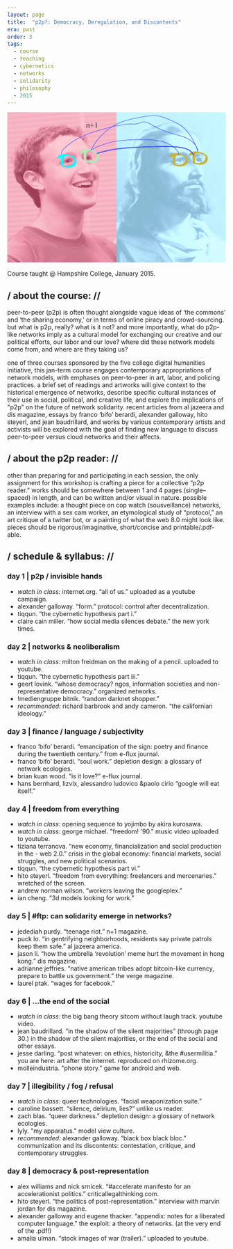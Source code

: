 ```yaml
---
layout: page
title:  "p2p?: Democracy, Deregulation, and Discontents"
era: past
order: 3
tags:
  - course
  - teaching
  - cybernetics
  - networks
  - solidarity
  - philosophy
  - 2015
---
```


<img src="/images/p2p.jpg"/>

Course taught @ Hampshire College, January 2015.

## / about the course: //

peer-to-peer (p2p) is often thought alongside vague ideas of ‘the commons’ and ‘the sharing economy,’ or in terms of online piracy and crowd-sourcing. but what is p2p, really? what is it not? and more importantly, what do p2p-like networks imply as a cultural model for exchanging our creative and our political efforts, our labor and our love? where did these network models come from, and where are they taking us?

one of three courses sponsored by the five college digital humanities initiative, this jan-term course engages contemporary appropriations of network models, with emphases on peer-to-peer in art, labor, and policing practices. a brief set of readings and artworks will give context to the historical emergence of networks, describe specific cultural instances of their use in social, political, and creative life, and explore the implications of "p2p" on the future of network solidarity. recent articles from al jazeera and dis magazine, essays by franco ‘bifo’ berardi, alexander galloway, hito steyerl, and jean baudrillard, and works by various contemporary artists and activists will be explored with the goal of finding new language to discuss peer-to-peer versus cloud networks and their affects.

## / about the p2p reader: //

other than preparing for and participating in each session, the only assignment for this workshop is crafting a piece for a collective “p2p reader.” works should be somewhere between 1 and 4 pages (single–spaced) in length, and can be written and/or visual in nature. possible examples include: a thought piece on cop watch (sousveillance) networks, an interview with a sex cam worker, an etymological study of “protocol,” an art critique of a twitter bot, or a painting of what the web 8.0 might look like. pieces should be rigorous/imaginative, short/concise and printable/.pdf-able.

## / schedule & syllabus: //

### day 1  |   p2p / invisible hands

- *watch in class:* internet.org. “all of us.” uploaded as a youtube campaign.
- alexander galloway. “form.” protocol: control after decentralization.
- tiqqun. “the cybernetic hypothesis part i.”
- claire cain miller. “how social media silences debate.” the new york times.

### day 2   |   networks & neoliberalism

- *watch in class:* milton freidman on the making of a pencil. uploaded to youtube.
- tiqqun. “the cybernetic hypothesis part iii.”
- geert lovink. “whose democracy? ngos, information societies and non-representative democracy.” organized networks.
- !mediengruppe bitnik. “random darknet shopper.”
- *recommended:* richard barbrook and andy cameron. “the californian ideology.”

### day 3   |   finance / language / subjectivity

- franco ‘bifo’ berardi. “emancipation of the sign: poetry and finance during the twentieth century.” from e-flux journal.
- franco ‘bifo’ berardi. “soul work.” depletion design: a glossary of network ecologies.
- brian kuan wood. “is it love?” e-flux journal.
- hans bernhard, lizvlx, alessandro ludovico &paolo cirio “google will eat itself.”

### day 4   |   freedom from everything

- *watch in class:* opening sequence to yojimbo by akira kurosawa.
- *watch in class:* george michael. "freedom! '90." music video uploaded to youtube.
- tiziana terranova. “new economy, financialization and social production in the - web 2.0.” crisis in the global economy: financial markets, social struggles, and new political scenarios.
- tiqqun. “the cybernetic hypothesis part vi.”
- hito steyerl. “freedom from everything: freelancers and mercenaries.” wretched of the screen.
- andrew norman wilson. “workers leaving the googleplex.”
- ian cheng. “3d models looking for work.”

### day 5   |   #ftp: can solidarity emerge in networks?

- jedediah purdy. “teenage riot.” n+1 magazine.
- puck lo. “in gentrifying neighborhoods, residents say private patrols keep them safe.” al jazeera america.
- jason li. “how the umbrella ‘revolution’ meme hurt the movement in hong kong.” dis magazine.
- adrianne jeffries. “native american tribes adopt bitcoin-like currency, prepare to battle us government.” the verge magazine.
- laurel ptak. “wages for facebook.”

### day 6   |   ...the end of the social

- *watch in class:* the big bang theory sitcom without laugh track. youtube video.
- jean baudrillard. “in the shadow of the silent majorities” (through page 30.) in the shadow of the silent majorities, or the end of the social and other essays.
- jesse darling. “post whatever: on ethics, historicity, &the #usermilitia.” you are here: art after the internet. reproduced on rhizome.org.
- molleindustria. "phone story." game for android and web.

### day 7   |   illegibility / fog / refusal

- *watch in class:* queer technologies. “facial weaponization suite.”
- caroline bassett. “silence, delirium, lies?” unlike us reader.
- zach blas. “queer darkness.” depletion design: a glossary of network ecologies.
- lyly. "my apparatus." model view culture.
- *recommended:* alexander galloway. “black box black bloc.” communization and its discontents: contestation, critique, and contemporary struggles.

### day 8   |   democracy & post-representation

- alex williams and nick srnicek. “#accelerate manifesto for an accelerationist politics.” criticallegalthinking.com.
- hito steyerl. “the politics of post-representation.” interview with marvin jordan for dis magazine.
- alexander galloway and eugene thacker. “appendix: notes for a liberated computer language.” the exploit: a theory of networks. (at the very end of the .pdf!)
- amalia ulman. “stock images of war (trailer).” uploaded to youtube.
